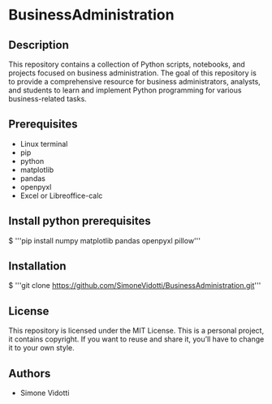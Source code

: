 # BusinessAdministration

## Description
This repository contains a collection of Python scripts, notebooks, and projects focused on business administration. 
The goal of this repository is to provide a comprehensive resource for business administrators, analysts, and students 
to learn and implement Python programming for various business-related tasks.

## Prerequisites
* Linux terminal
* pip
* python
* matplotlib
* pandas
* openpyxl
* Excel or Libreoffice-calc

## Install python prerequisites
$ '''pip install numpy matplotlib pandas openpyxl pillow'''

## Installation
$ '''git clone https://github.com/SimoneVidotti/BusinessAdministration.git'''

## License
This repository is licensed under the MIT License.
This is a personal project, it contains copyright.
If you want to reuse and share it, you’ll have to change it to your own style.

## Authors
* Simone Vidotti
